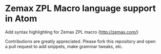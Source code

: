 # Zemax ZPL Macro language support in Atom

Add syntax highlighting for Zemax ZPL macro (http://zemax.com/)

Contributions are greatly appreciated.  Please fork this repository and open a pull request to add snippets, make grammar tweaks, etc.
